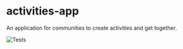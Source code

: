 # activities-app
An application for communities to create activities and get together.

  ![Tests](https://github.com/xvicmanx/activities-app/workflows/tests/badge.svg)

